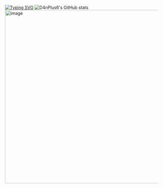 [![Typing SVG](https://readme-typing-svg.demolab.com?font=Fira+Code&duration=4000&pause=4000&width=435&lines=I+write+things+with+0+%E2%89%A4+iq+%E2%89%A4+100)](https://git.io/typing-svg)
![D4nPlus6's GitHub stats](https://github-readme-stats.vercel.app/api?username=d4nplus6&show_icons=true&theme=transparent)
<img width="560" height="572" alt="image" src="https://github.com/user-attachments/assets/d887a6f7-b3e5-470b-8722-dbcbc97b4267" />
